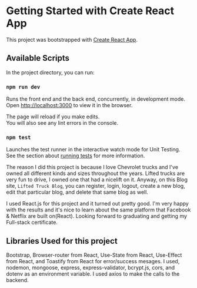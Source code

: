 # Getting Started with Create React App

This project was bootstrapped with [Create React App](https://github.com/facebook/create-react-app).

## Available Scripts

In the project directory, you can run:

### `npm run dev`

Runs the front end and the back end, concurrently, in development mode.\
Open [http://localhost:3000](http://localhost:3000) to view it in the browser.

The page will reload if you make edits.\
You will also see any lint errors in the console.

### `npm test`

Launches the test runner in the interactive watch mode for Unit Testing.\
See the section about [running tests](https://facebook.github.io/create-react-app/docs/running-tests) for more information.

  The reason I did this project is because I love Chevrolet trucks and I've owned all different kinds and sizes throughout the years. Lifted trucks are very fun to drive, I 
owned one that had a nicelift on it. Anyway, on this Blog site, `Lifted Truck Blog`, you can register, login, logout, create a new blog, edit that particular blog, and delete that 
same blog as well.
  
  I used React.js for this project and it turned out pretty good. I'm very happy with the results and it's nice to learn about the same platform that Facebook & Netflix are built 
  on(React). Looking forward to graduating and getting my Full-stack certificate.
  
## Libraries Used for this project
  Bootstrap, Browser-router from React, Use-State from React, Use-Effect from React, and Toastify from React for error/success mesages. I used, nodemon, mongoose, express, 
  express-validator, bcrypt.js, cors, and dotenv as an environment variable. I used axios to make the calls to the backend.
